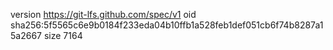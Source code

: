 version https://git-lfs.github.com/spec/v1
oid sha256:5f5565c6e9b0184f233eda04b10ffb1a528feb1def051cb6f74b8287a15a2667
size 7164
